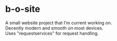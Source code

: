 # b-o-site
A small website project that I'm current working on. <br>
Decently modern and smooth on most devices. <br>
Uses "requestservices" for request handling.